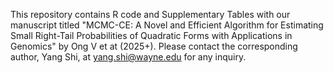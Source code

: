 This repository contains R code and Supplementary Tables with our manuscript titled "MCMC-CE: A Novel and Efficient Algorithm for Estimating Small Right-Tail Probabilities of Quadratic Forms with Applications in Genomics" by Ong V et at (2025+). Please contact the corresponding author, Yang Shi, at yang.shi@wayne.edu for any inquiry.
